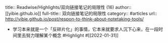 title:: Readwise/Highlights/双向链接笔记的局限性 (16)
author:: [[yibie.github.io]]
full-title:: 双向链接笔记的局限性
category:: #articles
url:: http://yibie.github.io/post/respon-to-think-about-notetaking-tools/

- 学习本来就是一个「反碎片化」的事情，它本来就要求人沉下心来，在一段时间里去努力理解某个概念 #Highlight #[[2022-01-31]]